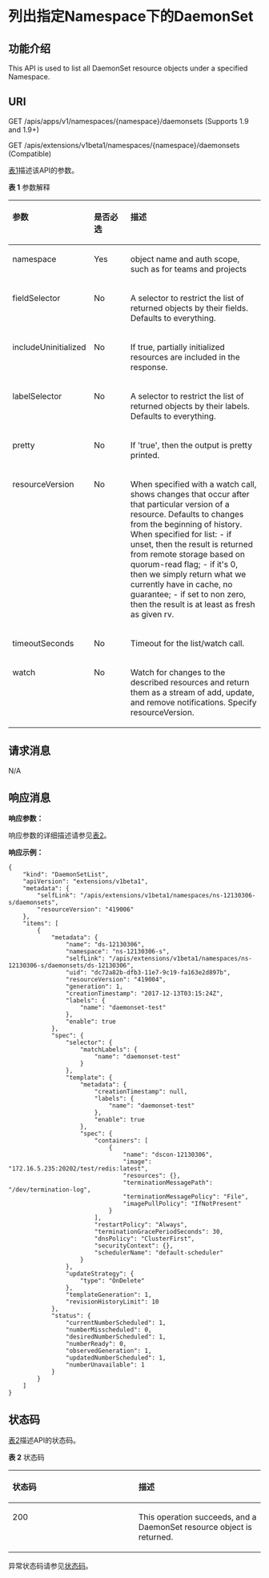 # 列出指定Namespace下的DaemonSet<a name="cce_02_0142"></a>

## 功能介绍<a name="section3005973"></a>

This API is used to list all DaemonSet resource objects under a specified Namespace.

## URI<a name="section27053763"></a>

GET /apis/apps/v1/namespaces/\{namespace\}/daemonsets \(Supports 1.9 and 1.9+\)

GET /apis/extensions/v1beta1/namespaces/\{namespace\}/daemonsets \(Compatible\)

[表1](#d0e33074)描述该API的参数。

**表 1**  参数解释

<a name="d0e33074"></a>
<table><thead align="left"><tr id="row36987783"><th class="cellrowborder" valign="top" width="18.18%" id="mcps1.2.4.1.1"><p id="p65652297517"><a name="p65652297517"></a><a name="p65652297517"></a>参数</p>
</th>
<th class="cellrowborder" valign="top" width="17.169999999999998%" id="mcps1.2.4.1.2"><p id="p165661629135114"><a name="p165661629135114"></a><a name="p165661629135114"></a>是否必选</p>
</th>
<th class="cellrowborder" valign="top" width="64.64999999999999%" id="mcps1.2.4.1.3"><p id="p14567629115114"><a name="p14567629115114"></a><a name="p14567629115114"></a>描述</p>
</th>
</tr>
</thead>
<tbody><tr id="row15972553"><td class="cellrowborder" valign="top" width="18.18%" headers="mcps1.2.4.1.1 "><p id="p18708431"><a name="p18708431"></a><a name="p18708431"></a>namespace</p>
</td>
<td class="cellrowborder" valign="top" width="17.169999999999998%" headers="mcps1.2.4.1.2 "><p id="p38987949"><a name="p38987949"></a><a name="p38987949"></a>Yes</p>
</td>
<td class="cellrowborder" valign="top" width="64.64999999999999%" headers="mcps1.2.4.1.3 "><p id="p3907340"><a name="p3907340"></a><a name="p3907340"></a>object name and auth scope, such as for teams and projects</p>
</td>
</tr>
<tr id="row35166068"><td class="cellrowborder" valign="top" width="18.18%" headers="mcps1.2.4.1.1 "><p id="p29879222"><a name="p29879222"></a><a name="p29879222"></a>fieldSelector</p>
</td>
<td class="cellrowborder" valign="top" width="17.169999999999998%" headers="mcps1.2.4.1.2 "><p id="p4297933"><a name="p4297933"></a><a name="p4297933"></a>No</p>
</td>
<td class="cellrowborder" valign="top" width="64.64999999999999%" headers="mcps1.2.4.1.3 "><p id="p12588321"><a name="p12588321"></a><a name="p12588321"></a>A selector to restrict the list of returned objects by their fields. Defaults to everything.</p>
</td>
</tr>
<tr id="row46186029"><td class="cellrowborder" valign="top" width="18.18%" headers="mcps1.2.4.1.1 "><p id="p50080870"><a name="p50080870"></a><a name="p50080870"></a>includeUninitialized</p>
</td>
<td class="cellrowborder" valign="top" width="17.169999999999998%" headers="mcps1.2.4.1.2 "><p id="p30018704"><a name="p30018704"></a><a name="p30018704"></a>No</p>
</td>
<td class="cellrowborder" valign="top" width="64.64999999999999%" headers="mcps1.2.4.1.3 "><p id="p6146157"><a name="p6146157"></a><a name="p6146157"></a>If true, partially initialized resources are included in the response.</p>
</td>
</tr>
<tr id="row55315414"><td class="cellrowborder" valign="top" width="18.18%" headers="mcps1.2.4.1.1 "><p id="p51363521"><a name="p51363521"></a><a name="p51363521"></a>labelSelector</p>
</td>
<td class="cellrowborder" valign="top" width="17.169999999999998%" headers="mcps1.2.4.1.2 "><p id="p66804541"><a name="p66804541"></a><a name="p66804541"></a>No</p>
</td>
<td class="cellrowborder" valign="top" width="64.64999999999999%" headers="mcps1.2.4.1.3 "><p id="p42458737"><a name="p42458737"></a><a name="p42458737"></a>A selector to restrict the list of returned objects by their labels. Defaults to everything.</p>
</td>
</tr>
<tr id="row46584320"><td class="cellrowborder" valign="top" width="18.18%" headers="mcps1.2.4.1.1 "><p id="p15233596"><a name="p15233596"></a><a name="p15233596"></a>pretty</p>
</td>
<td class="cellrowborder" valign="top" width="17.169999999999998%" headers="mcps1.2.4.1.2 "><p id="p25961797"><a name="p25961797"></a><a name="p25961797"></a>No</p>
</td>
<td class="cellrowborder" valign="top" width="64.64999999999999%" headers="mcps1.2.4.1.3 "><p id="p22530818"><a name="p22530818"></a><a name="p22530818"></a>If 'true', then the output is pretty printed.</p>
</td>
</tr>
<tr id="row1450776"><td class="cellrowborder" valign="top" width="18.18%" headers="mcps1.2.4.1.1 "><p id="p50404031"><a name="p50404031"></a><a name="p50404031"></a>resourceVersion</p>
</td>
<td class="cellrowborder" valign="top" width="17.169999999999998%" headers="mcps1.2.4.1.2 "><p id="p56194702"><a name="p56194702"></a><a name="p56194702"></a>No</p>
</td>
<td class="cellrowborder" valign="top" width="64.64999999999999%" headers="mcps1.2.4.1.3 "><p id="p55477038"><a name="p55477038"></a><a name="p55477038"></a>When specified with a watch call, shows changes that occur after that particular version of a resource. Defaults to changes from the beginning of history. When specified for list: - if unset, then the result is returned from remote storage based on quorum-read flag; - if it's 0, then we simply return what we currently have in cache, no guarantee; - if set to non zero, then the result is at least as fresh as given rv.</p>
</td>
</tr>
<tr id="row29531300"><td class="cellrowborder" valign="top" width="18.18%" headers="mcps1.2.4.1.1 "><p id="p43225088"><a name="p43225088"></a><a name="p43225088"></a>timeoutSeconds</p>
</td>
<td class="cellrowborder" valign="top" width="17.169999999999998%" headers="mcps1.2.4.1.2 "><p id="p11571200"><a name="p11571200"></a><a name="p11571200"></a>No</p>
</td>
<td class="cellrowborder" valign="top" width="64.64999999999999%" headers="mcps1.2.4.1.3 "><p id="p64851980"><a name="p64851980"></a><a name="p64851980"></a>Timeout for the list/watch call.</p>
</td>
</tr>
<tr id="row46796915"><td class="cellrowborder" valign="top" width="18.18%" headers="mcps1.2.4.1.1 "><p id="p32453757"><a name="p32453757"></a><a name="p32453757"></a>watch</p>
</td>
<td class="cellrowborder" valign="top" width="17.169999999999998%" headers="mcps1.2.4.1.2 "><p id="p11508680"><a name="p11508680"></a><a name="p11508680"></a>No</p>
</td>
<td class="cellrowborder" valign="top" width="64.64999999999999%" headers="mcps1.2.4.1.3 "><p id="p59787900"><a name="p59787900"></a><a name="p59787900"></a>Watch for changes to the described resources and return them as a stream of add, update, and remove notifications. Specify resourceVersion.</p>
</td>
</tr>
</tbody>
</table>

## 请求消息<a name="section42157279"></a>

N/A

## 响应消息<a name="section43871194"></a>

**响应参数：**

响应参数的详细描述请参见[表2](创建DaemonSet.md#d0e31376)。

**响应示例：**

```
{
    "kind": "DaemonSetList",
    "apiVersion": "extensions/v1beta1",
    "metadata": {
        "selfLink": "/apis/extensions/v1beta1/namespaces/ns-12130306-s/daemonsets",
        "resourceVersion": "419006"
    },
    "items": [
        {
            "metadata": {
                "name": "ds-12130306",
                "namespace": "ns-12130306-s",
                "selfLink": "/apis/extensions/v1beta1/namespaces/ns-12130306-s/daemonsets/ds-12130306",
                "uid": "dc72a82b-dfb3-11e7-9c19-fa163e2d897b",
                "resourceVersion": "419004",
                "generation": 1,
                "creationTimestamp": "2017-12-13T03:15:24Z",
                "labels": {
                    "name": "daemonset-test"
                },
                "enable": true
            },
            "spec": {
                "selector": {
                    "matchLabels": {
                        "name": "daemonset-test"
                    }
                },
                "template": {
                    "metadata": {
                        "creationTimestamp": null,
                        "labels": {
                            "name": "daemonset-test"
                        },
                        "enable": true
                    },
                    "spec": {
                        "containers": [
                            {
                                "name": "dscon-12130306",
                                "image": "172.16.5.235:20202/test/redis:latest",
                                "resources": {},
                                "terminationMessagePath": "/dev/termination-log",
                                "terminationMessagePolicy": "File",
                                "imagePullPolicy": "IfNotPresent"
                            }
                        ],
                        "restartPolicy": "Always",
                        "terminationGracePeriodSeconds": 30,
                        "dnsPolicy": "ClusterFirst",
                        "securityContext": {},
                        "schedulerName": "default-scheduler"
                    }
                },
                "updateStrategy": {
                    "type": "OnDelete"
                },
                "templateGeneration": 1,
                "revisionHistoryLimit": 10
            },
            "status": {
                "currentNumberScheduled": 1,
                "numberMisscheduled": 0,
                "desiredNumberScheduled": 1,
                "numberReady": 0,
                "observedGeneration": 1,
                "updatedNumberScheduled": 1,
                "numberUnavailable": 1
            }
        }
    ]
}
```

## 状态码<a name="section59296429"></a>

[表2](#d0e33203)描述API的状态码。

**表 2**  状态码

<a name="d0e33203"></a>
<table><thead align="left"><tr id="row1501169"><th class="cellrowborder" valign="top" width="50%" id="mcps1.2.3.1.1"><p id="p54485863"><a name="p54485863"></a><a name="p54485863"></a>状态码</p>
</th>
<th class="cellrowborder" valign="top" width="50%" id="mcps1.2.3.1.2"><p id="p51278753"><a name="p51278753"></a><a name="p51278753"></a>描述</p>
</th>
</tr>
</thead>
<tbody><tr id="row59938311"><td class="cellrowborder" valign="top" width="50%" headers="mcps1.2.3.1.1 "><p id="p23165059"><a name="p23165059"></a><a name="p23165059"></a>200</p>
</td>
<td class="cellrowborder" valign="top" width="50%" headers="mcps1.2.3.1.2 "><p id="p64430458"><a name="p64430458"></a><a name="p64430458"></a>This operation succeeds, and a DaemonSet resource object is returned.</p>
</td>
</tr>
</tbody>
</table>

异常状态码请参见[状态码](状态码.md)。

